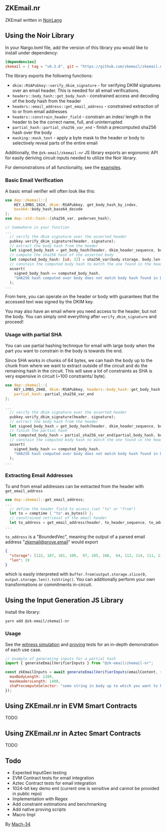 ## ZKEmail.nr
ZKEmail written in [NoirLang](https://noir-lang.org/)

## Using the Noir Library

In your Nargo.toml file, add the version of this library you would like to install under dependency:

```toml
[dependencies]
zkemail = { tag = "v0.3.6", git = "https://github.com/zkemail/zkemail.nr", directory = "lib" }
```

The library exports the following functions:
- `dkim::RSAPubkey::verify_dkim_signature` -  for verifying DKIM signatures over an email header. This is needed for all email verifications.
- `headers::body_hash::get_body_hash` - constrained access and decoding of the body hash from the header
- `headers::email_address::get_email_address` - constrained extraction of to or from email addresses
- `headers::constrain_header_field` - constrain an index/ length in the header to be the correct name, full, and uninterrupted
- `partial_hash::partial_sha256_var_end` - finish a precomputed sha256 hash over the body
- `masking::mask_text` - apply a byte mask to the header or body to selectively reveal parts of the entire email

Additionally, the `@zk-email/zkemail-nr` JS library exports an ergonomic API for easily deriving circuit inputs needed to utilize the Noir library.

For demonstrations of all functionality, see the [examples](./examples).

### Basic Email Verification
A basic email verifier will often look like this:
```rust
use dep::zkemail::{
    KEY_LIMBS_1024, dkim::RSAPubkey, get_body_hash_by_index,     
    base64::body_hash_base64_decode
};
use dep::std::hash::{sha256_var, pedersen_hash};

// Somewhere in your function
...
  // verify the dkim signature over the asserted header
  pubkey.verify_dkim_signature(header, signature);
  // extract the body hash from the header
  let signed_body_hash = get_body_hash(header, dkim_header_sequence, body_hash_index);
  // compute the sha256 hash of the asserted body
  let computed_body_hash: [u8; 32] = sha256_var(body.storage, body.len() as u64);
  // constain the computed body hash to match the one found in the header
  assert(
    signed_body_hash == computed_body_hash,
    "SHA256 hash computed over body does not match body hash found in DKIM-signed header"
  );
...
```
From here, you can operate on the header or body with guarantees that the accessed text was signed by the DKIM key.

You may also have an email where you need access to the header, but not the body. You can simply omit everything after `verify_dkim_signature` and proceed!

### Usage with partial SHA

You can use partial hashing technique for email with large body when the part you want to constrain in the body is towards the end.

Since SHA works in chunks of 64 bytes, we can hash the body up to the chunk from where we want to extract outside of the circuit and do the remaining hash in the circuit. This will save a lot of constraints as SHA is very expensive in circuit (~100 constraints/ byte).

```rust
use dep::zkemail::{
    KEY_LIMBS_2048, dkim::RSAPubkey, headers::body_hash::get_body_hash,
    partial_hash::partial_sha256_var_end
};

...
  // verify the dkim signature over the asserted header
  pubkey.verify_dkim_signature(header, signature);
  // extract the body hash from the header
  let signed_body_hash = get_body_hash(header, dkim_header_sequence, body_hash_index);
  // finish the partial hash
  let computed_body_hash = partial_sha256_var_end(partial_body_hash, body.storage(), body.len() as u64, partial_body_real_length);   
  // constain the computed body hash to match the one found in the header
  assert(
    signed_body_hash == computed_body_hash,
    "SHA256 hash computed over body does not match body hash found in DKIM-signed header"
  );
...
```

### Extracting Email Addresses

To and from email addresses can be extracted from the header with `get_email_address`
```rust
use dep::zkemail::get_email_address;
...
  // define the header field to access (set "to" or "from")
  let to = comptime { "to".as_bytes() };
  // constrained retrieval of the email header
  let to_address = get_email_address(header, to_header_sequence, to_address_sequence, to);
...
```
`to_address` is a "BoundedVec", meaning the output of a parsed email address "zkemail@prove.email" would export
```json
{
  "storage": [122, 107, 101, 109,  97, 105, 108,  64, 112, 114, 111, 118, 101,  46, 101, 109,  97, 105, 108, 0, ..., 0],
  "len": 19
}
```
which is easily interpreted with `Buffer.from(output.storage.slice(0, output.storage.len)).toString()`. You can additionally perform your own transformations or commitments in-circuit.


## Using the Input Generation JS Library

Install the library:
```console
yarn add @zk-email/zkemail-nr
```

### Usage
See the [witness simulation](./js/tests/circuits.test.ts) and [proving](./js/tests/proving.test.ts) tests for an in-depth demonstration of each use case.

```js
// example of generating inputs for a partial hash
import { generateEmailVerifierInputs } from "@zk-email/zkemail-nr";

const zkEmailInputs = await generateEmailVerifierInputs(emailContent, {
  maxBodyLength: 1280,
  maxHeadersLength: 1408,
  shaPrecomputeSelector: "some string in body up to which you want to hash outside circuit",
});

```

## Using ZKEmail.nr in EVM Smart Contracts
TODO

## Using ZKEmail.nr in Aztec Smart Contracts
TODO

## Todo
 - Expected InputGen testing
 - EVM Contract tests for email integration
 - Aztec Contract tests for email integration
 - 1024-bit key demo eml (current one is sensitive and cannot be provided in public repo)
 - Implementation with Regex
 - Add constraint estimations and benchmarking
 - Add native proving scripts
 - Macro Impl

By [Mach-34](https://mach34.space)

